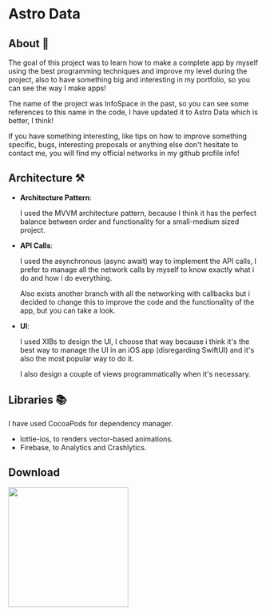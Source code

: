 # Astro Data

## About 📱

The goal of this project was to learn how to make a complete app by myself using the best programming techniques and improve my level during the project, also to have something big and interesting in my portfolio, so you can see the way I make apps!

The name of the project was InfoSpace in the past, so you can see some references to this name in the code, I have updated it to Astro Data which is better, I think!

If you have something interesting, like tips on how to improve something specific, bugs, interesting proposals or anything else don't hesitate to contact me, you will find my official networks in my github profile info!

## Architecture ⚒️ 

* **Architecture Pattern**:
	
	I used the MVVM architecture pattern, because I think it has the perfect balance between order and functionality for a small-medium sized project.

* **API Calls**:
	
	I used the asynchronous (async await) way to implement the API calls, I prefer to manage all the network calls by myself to know exactly what i do and how i do everything.
	
	Also exists another branch with all the networking with callbacks but i decided to change this to improve the code and the functionality of the app, but you can take a look.

* **UI**:
	
	I used XIBs to design the UI, I choose that way because i think it's the best way to manage the UI in an iOS app (disregarding SwiftUI) and it's also the most popular way to do it.
	
	I also design a couple of views programmatically when it's necessary.

## Libraries 📚

I have used CocoaPods for dependency manager. 

* lottie-ios, to renders vector-based animations.
* Firebase, to Analytics and Crashlytics.

## Download

<a href="https://apps.apple.com/us/app/astrodata/id6449099410" target="_blank">
<img src="https://www.clickgomera.com/wp-content/uploads/2015/02/app-store-logo-768x265.png" width=240 />
</a>
